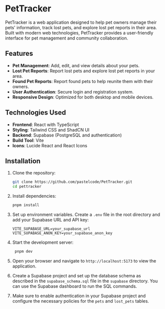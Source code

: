 # PetTracker

PetTracker is a web application designed to help pet owners manage their pets' information, track lost pets, and explore lost pet reports in their area. Built with modern web technologies, PetTracker provides a user-friendly interface for pet management and community collaboration.

## Features

- **Pet Management**: Add, edit, and view details about your pets.
- **Lost Pet Reports**: Report lost pets and explore lost pet reports in your area.
- **Found Pet Reports**: Report found pets to help reunite them with their owners.
- **User Authentication**: Secure login and registration system.
- **Responsive Design**: Optimized for both desktop and mobile devices.

## Technologies Used

- **Frontend**: React with TypeScript 
- **Styling**: Tailwind CSS and ShadCN UI
- **Backend**: Supabase (PostgreSQL and authentication)
- **Build Tool**: Vite
- **Icons**: Lucide React and React Icons

## Installation

1. Clone the repository:
   ```bash
   git clone https://github.com/pastelcode/PetTracker.git
   cd pettracker

2. Install dependencies:
   ```bash
   pnpm install
   ```

3. Set up environment variables. Create a `.env` file in the root directory and add your Supabase URL and API key:
   ```env
   VITE_SUPABASE_URL=your_supabase_url
   VITE_SUPABASE_ANON_KEY=your_supabase_anon_key
   ```

4. Start the development server:
   ```bash
    pnpm dev
    ```
5. Open your browser and navigate to `http://localhost:5173` to view the application.
6. Create a Supabase project and set up the database schema as described in the `supabase_schema.sql` file in the `supabase` directory. You can use the Supabase dashboard to run the SQL commands.
7. Make sure to enable authentication in your Supabase project and configure the necessary policies for the `pets` and `lost_pets` tables.


